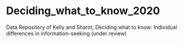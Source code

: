 # Deciding_what_to_know_2020
Data Repository of Kelly and Sharot, Deciding what to know: Individual differences in information-seeking (under review)
